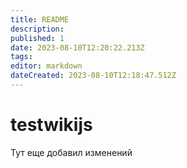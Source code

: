 ```yaml
---
title: README
description: 
published: 1
date: 2023-08-10T12:20:22.213Z
tags: 
editor: markdown
dateCreated: 2023-08-10T12:18:47.512Z
---
```


# testwikijs
Тут еще добавил изменений
